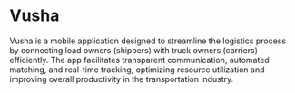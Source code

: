 # Vusha
Vusha is a mobile application designed to streamline the logistics process by connecting load owners (shippers) with truck owners (carriers) efficiently. The app facilitates transparent communication, automated matching, and real-time tracking, optimizing resource utilization and improving overall productivity in the transportation industry.
